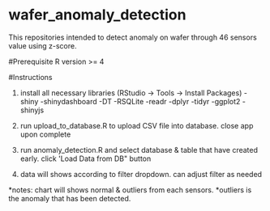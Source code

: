 # wafer_anomaly_detection
This repositories intended to detect anomaly on wafer through 46 sensors value using z-score.

#Prerequisite
R version >= 4

#Instructions
1. install all necessary libraries (RStudio -> Tools -> Install Packages)
   -shiny
   -shinydashboard
   -DT
   -RSQLite
   -readr
   -dplyr
   -tidyr
   -ggplot2
   -shinyjs

2. run upload_to_database.R to upload CSV file into database. close app upon complete
3. run anomaly_detection.R and select database & table that have created early. click 'Load Data from DB" button
4. data will shows according to filter dropdown. can adjust filter as needed

*notes: chart will shows normal & outliers from each sensors. 
*outliers is the anomaly that has been detected.
